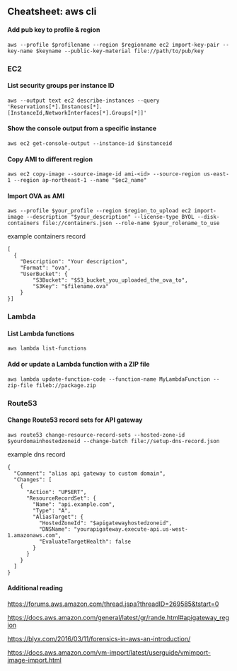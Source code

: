 ## Cheatsheet: aws cli
#### Add pub key to profile & region
```aws --profile $profilename --region $regionname ec2 import-key-pair --key-name $keyname --public-key-material file://path/to/pub/key```

### EC2
#### List security groups per instance ID
```aws --output text ec2 describe-instances --query 'Reservations[*].Instances[*].[InstanceId,NetworkInterfaces[*].Groups[*]]' ```

#### Show the console output from a specific instance
```aws ec2 get-console-output --instance-id $instanceid```

#### Copy AMI to different region
```aws ec2 copy-image --source-image-id ami-<id> --source-region us-east-1 --region ap-northeast-1 --name "$ec2_name"```

#### Import OVA as AMI
```aws --profile $your_profile --region $region_to_upload ec2 import-image --description "$your_description" --license-type BYOL --disk-containers file://containers.json --role-name $your_rolename_to_use```

example containers record
```
[
  {
    "Description": "Your description",
    "Format": "ova",
    "UserBucket": {
        "S3Bucket": "$S3_bucket_you_uploaded_the_ova_to",
        "S3Key": "$filename.ova"
    }
}]

```

### Lambda
#### List Lambda functions
```aws lambda list-functions```

#### Add or update a Lambda function with a ZIP file
```aws lambda update-function-code --function-name MyLambdaFunction --zip-file fileb://package.zip```

### Route53
#### Change Route53 record sets for API gateway
```aws route53 change-resource-record-sets --hosted-zone-id $yourdomainhostedzoneid --change-batch file://setup-dns-record.json```

example dns record
```
{
  "Comment": "alias api gateway to custom domain",
  "Changes": [
    {
      "Action": "UPSERT",
      "ResourceRecordSet": {
        "Name": "api.example.com",
        "Type": "A",
        "AliasTarget": {
          "HostedZoneId": "$apigatewayhostedzoneid",
          "DNSName": "yourapigateway.execute-api.us-west-1.amazonaws.com",
          "EvaluateTargetHealth": false
        }
      }
    }
  ]
}

```

#### Additional reading
https://forums.aws.amazon.com/thread.jspa?threadID=269585&tstart=0

https://docs.aws.amazon.com/general/latest/gr/rande.html#apigateway_region

https://blyx.com/2016/03/11/forensics-in-aws-an-introduction/

https://docs.aws.amazon.com/vm-import/latest/userguide/vmimport-image-import.html
